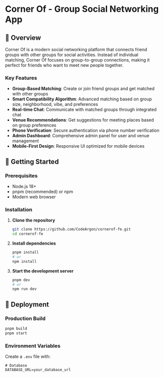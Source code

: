 # Corner Of - Group Social Networking App

## 🌟 Overview

Corner Of is a modern social networking platform that connects friend groups with other groups for social activities. Instead of individual matching, Corner Of focuses on group-to-group connections, making it perfect for friends who want to meet new people together.

### Key Features

- **Group-Based Matching**: Create or join friend groups and get matched with other groups
- **Smart Compatibility Algorithm**: Advanced matching based on group size, neighborhood, vibe, and preferences
- **Real-time Chat**: Communicate with matched groups through integrated chat
- **Venue Recommendations**: Get suggestions for meeting places based on group preferences
- **Phone Verification**: Secure authentication via phone number verification
- **Admin Dashboard**: Comprehensive admin panel for user and venue management
- **Mobile-First Design**: Responsive UI optimized for mobile devices

## 🚀 Getting Started

### Prerequisites

- Node.js 18+
- pnpm (recommended) or npm
- Modern web browser

### Installation

1. **Clone the repository**

   ```bash
   git clone https://github.com/CodeArgon/cornerof-fe.git
   cd cornerof-fe
   ```

2. **Install dependencies**

   ```bash
   pnpm install
   # or
   npm install
   ```

3. **Start the development server**

   ```bash
   pnpm dev
   # or
   npm run dev
   ```

## 🚀 Deployment

### Production Build

```bash
pnpm build
pnpm start
```

### Environment Variables

Create a `.env` file with:

```env
# Database
DATABASE_URL=your_database_url

```
